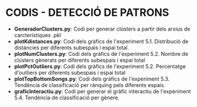 # CODIS - DETECCIÓ DE PATRONS

- **GeneradorClusters.py**: Codi per generar clústers a partir dels arxius de carcterístiques .pkl
- **plotKdistances.py**: Codi dels gràfics de l'experiment 5.1. Distribució de distàncies per diferents subespais i espai total.
- **plotNumClusters.py**: Codi dels gràfics de l'experiment 5.2. Nombre de clústers gènerats per diferents subespais i espai total
- **plotPctOutliers.py**: Codi dels gràfics de l'experiment 5.2. Percentatge d'outliers per diferents subespais i espai total
- **plotTopBottomSongs.py**: Codi dels gràfics de l'experiment 5.3. Tendència de classificació per rànquing pels diferents espais.
- **graficInteractiu.py**: Codi per generar el gràfic interactiu de l'experiment 5.4. Tendència de classificació per gènere.
